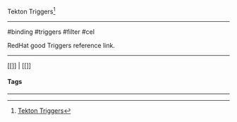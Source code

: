 Tekton Triggers[^1]
***
#binding #triggers #filter #cel

RedHat good Triggers reference link.


***
[[]] | [[]]
#### Tags
***
[^1]: [Tekton Triggers](https://www.redhat.com/en/blog/filtering-tekton-trigger-operations)